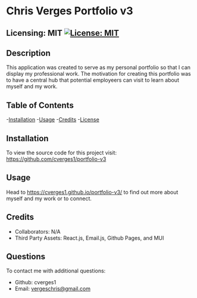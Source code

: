 
  # Chris Verges Portfolio v3
  ## Licensing: MIT [![License: MIT](https://img.shields.io/badge/License-MIT-yellow.svg)](https://opensource.org/licenses/MIT)

  ## Description
  This application was created to serve as my personal portfolio so that I can display my professional work. The motivation for creating this portfolio was to have a central hub that potential employeers can visit to learn about myself and my work.   
  
  ## Table of Contents
  
  -[Installation](#installation)
  -[Usage](#usage)
  -[Credits](#credits)
  -[License](#license)  

  ## Installation
  
  To view the source code for this project visit: https://github.com/cverges1/portfolio-v3
  
  ## Usage
  
Head to https://cverges1.github.io/portfolio-v3/ to find out more about myself and my work or to connect.
  
  ## Credits
  
  - Collaborators: N/A
  - Third Party Assets: React.js, Email.js, Github Pages, and MUI

  ## Questions
  To contact me with additional questions:
  - Github: cverges1
  - Email: vergeschris@gmail.com
  